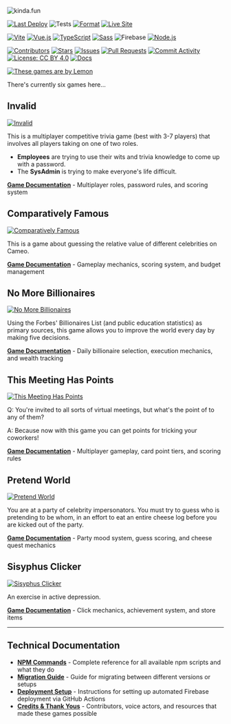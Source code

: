 ![kinda.fun](https://kinda.fun/img/og-wide.png)

[![Last Deploy](https://img.shields.io/github/last-commit/AhoyLemon/kinda.fun/main?label=Last%20Deploy&style=for-the-badge&color=green)](https://github.com/AhoyLemon/kinda.fun/actions)
![Tests](https://img.shields.io/badge/Unit%20Tests-Vitest-6E9F18?style=for-the-badge&logo=vitest&logoColor=white)
[![Format](https://img.shields.io/badge/Format-Prettier-ff69b4?style=for-the-badge&logo=prettier&logoColor=white)](https://github.com/AhoyLemon/kinda.fun/actions)
[![Live Site](https://img.shields.io/badge/Live%20Site-kinda.fun-blue?style=for-the-badge)](https://kinda.fun)

[![Vite](https://img.shields.io/badge/Vite-222?style=for-the-badge&labelColor=grey&logo=vite&logoColor=white&color=646CFF)](https://vitejs.dev/)
[![Vue.js](https://img.shields.io/badge/Vue.js-222?style=for-the-badge&labelColor=grey&logo=vue.js&logoColor=white&color=4FC08D)](https://vuejs.org/)
[![TypeScript](https://img.shields.io/badge/TypeScript-222?style=for-the-badge&labelColor=grey&logo=typescript&logoColor=white&color=3178C6)](https://www.typescriptlang.org/)
[![Sass](https://img.shields.io/badge/Sass-222?style=for-the-badge&labelColor=grey&logo=sass&logoColor=white&color=CC6699)](https://sass-lang.com/)
![Firebase](https://img.shields.io/badge/Firebase-222?style=for-the-badge&labelColor=grey&logo=firebase&logoColor=white&color=FFCA28)
[![Node.js](https://img.shields.io/badge/Node.js-222?style=for-the-badge&labelColor=grey&logo=node.js&logoColor=white&color=339933)](https://nodejs.org/)

[![Contributors](https://img.shields.io/github/contributors/AhoyLemon/kinda.fun?style=for-the-badge&logo=github&color=0074D9)](https://github.com/AhoyLemon/kinda.fun/graphs/contributors)
[![Stars](https://img.shields.io/github/stars/AhoyLemon/kinda.fun?style=for-the-badge&logo=github&logoColor=white&color=E5E828)](https://github.com/AhoyLemon/kinda.fun/stargazers)
[![Issues](https://img.shields.io/github/issues/AhoyLemon/kinda.fun?style=for-the-badge&logo=github&logoColor=white)](https://github.com/AhoyLemon/kinda.fun/issues)
[![Pull Requests](https://img.shields.io/github/issues-pr/AhoyLemon/kinda.fun?style=for-the-badge&logo=github)](https://github.com/AhoyLemon/kinda.fun/pulls)
[![Commit Activity](https://img.shields.io/github/commit-activity/m/AhoyLemon/kinda.fun?style=for-the-badge)](https://github.com/AhoyLemon/kinda.fun/commits/main)
[![License: CC BY 4.0](https://img.shields.io/badge/License-CC%20BY%204.0-white?style=for-the-badge&logo=creativecommons&logoColor=white)](LICENSE)
[![Docs](https://img.shields.io/badge/Docs-Available-4FC08D?style=for-the-badge&logo=readthedocs&logoColor=white)](docs/)

[![These games are by Lemon](https://img.shields.io/badge/These%20games%20are%20by-Lemon-E5E828?style=for-the-badge&logo=person&logoColor=313131)](https://ahoylemon.xyz)

There's currently six games here...

## Invalid

[![Invalid](https://kinda.fun/img/og-invalid.png)](https://kinda.fun/invalid)

This is a multiplayer competitive trivia game (best with 3-7 players) that involves all players taking on one of two roles.

- **Employees** are trying to use their wits and trivia knowledge to come up with a password.
- The **SysAdmin** is trying to make everyone's life difficult.

**[Game Documentation](docs/invalid.md)** - Multiplayer roles, password rules, and scoring system

## Comparatively Famous

[![Comparatively Famous](https://kinda.fun/img/og-famous.png)](https://kinda.fun/cameo)

This is a game about guessing the relative value of different celebrities on Cameo.

**[Game Documentation](docs/cameo.md)** - Gameplay mechanics, scoring system, and budget management

## No More Billionaires

[![No More Billionaires](https://kinda.fun/img/og-guillotine.jpg)](https://kinda.fun/guillotine)

Using the Forbes' Billionaires List (and public education statistics) as primary sources, this game allows you to improve the world every day by making five decisions.

**[Game Documentation](docs/guillotine.md)** - Daily billionaire selection, execution mechanics, and wealth tracking

## This Meeting Has Points

[![This Meeting Has Points](https://kinda.fun/img/og-meeting.png)](https://kinda.fun/meeting)

Q: You're invited to all sorts of virtual meetings, but what's the point of to any of them?

A: Because now with this game you can get points for tricking your coworkers!

**[Game Documentation](docs/meeting.md)** - Multiplayer gameplay, card point tiers, and scoring rules

## Pretend World

[![Pretend World](https://kinda.fun/img/og-pretend.png)](https://kinda.fun/pretend)

You are at a party of celebrity impersonators. You must try to guess who is pretending to be whom, in an effort to eat an entire cheese log before you are kicked out of the party.

**[Game Documentation](docs/pretend.md)** - Party mood system, guess scoring, and cheese quest mechanics

## Sisyphus Clicker

[![Sisyphus Clicker](https://kinda.fun/img/og-sisyphus.png)](https://kinda.fun/sisyphus)

An exercise in active depression.

**[Game Documentation](docs/sisyphus.md)** - Click mechanics, achievement system, and store items

---

## Technical Documentation

- **[NPM Commands](docs/npm-commands.md)** - Complete reference for all available npm scripts and what they do
- **[Migration Guide](docs/migration-guide.md)** - Guide for migrating between different versions or setups
- **[Deployment Setup](docs/deployment-setup.md)** - Instructions for setting up automated Firebase deployment via GitHub Actions
- **[Credits & Thank Yous](docs/credits.md)** - Contributors, voice actors, and resources that made these games possible
